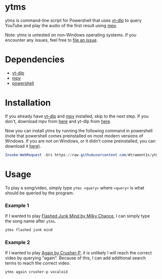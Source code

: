 # ytms
ytms is command-line script for Powershell that uses [yt-dlp](https://github.com/yt-dlp/yt-dlp) to query YouTube and play the audio of the first result using [mpv](https://github.com/mpv-player/mpv).

Note: ytms is untested on non-Windows operating systems. If you encounter any issues, feel free to [file an issue](https://github.com/Atrament1s/ytms/issues).

# Dependencies
- [yt-dlp](https://github.com/yt-dlp/yt-dlp)
- [mpv](https://github.com/mpv-player/mpv)
- [powershell](https://learn.microsoft.com/en-us/powershell/scripting/install/installing-powershell?view=powershell-7.4)

# Installation
If you already have [yt-dlp](https://github.com/yt-dlp/yt-dlp) and [mpv](https://github.com/mpv-player/mpv) installed, skip to the next step. If you don't, download mpv from [here](https://mpv.io/installation/) and yt-dlp from [here](https://github.com/yt-dlp/yt-dlp/wiki/Installation).

Now you can install ytms by running the following command in powershell (note that powershell comes preinstalled on most modern versions of Windows. If you are not on Windows, or it didn't come preinstalled, you can download it [here](https://learn.microsoft.com/en-us/powershell/scripting/install/installing-powershell?view=powershell-7.4)).
```powershell
Invoke-WebRequest -Uri https://raw.githubusercontent.com/Atrament1s/ytms/master/script.ps1 | Select-Object -ExpandProperty Content | Add-Content -Path $profile
```

# Usage
To play a song/video, simply type `ytms <query>` where `<query>` is what should be queried by the program.

### Example 1
If I wanted to play [Flashed Junk Mind by Milky Chance](https://youtu.be/AaoPyfRYkb0), I can simply type the song name after `ytms`.
```powershell
ytms flashed junk mind
```

### Example 2
If I wanted to play [Again by Crusher-P](https://www.youtube.com/watch?v=jdQWia3fwMU), it is unlikely I will reach the correct video by querying "again". Because of this, I can add additional search terms to reach the correct video.
```powershell
ytms again crusher-p vocaloid
```